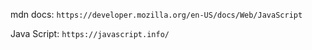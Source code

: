 mdn docs:
```https://developer.mozilla.org/en-US/docs/Web/JavaScript```

Java Script:
```https://javascript.info/```